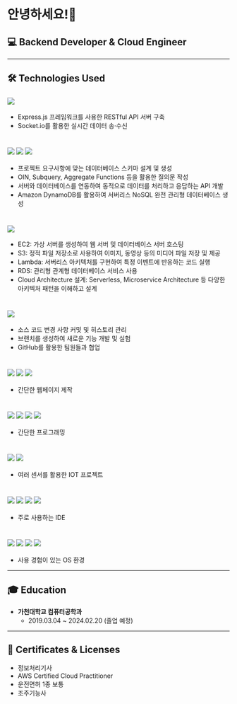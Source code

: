 <!-- Header -->
# 안녕하세요!👋 

## 💻 Backend Developer & Cloud Engineer

---

## 🛠️ Technologies Used

### ![](https://img.shields.io/badge/Node.js-43853D?style=for-the-badge&logo=node.js&logoColor=white)
- Express.js 프레임워크를 사용한 RESTful API 서버 구축
- Socket.io를 활용한 실시간 데이터 송·수신
  <br/><br/>
  
### ![](https://img.shields.io/badge/MySQL-005C84?style=for-the-badge&logo=mysql&logoColor=white) ![](https://img.shields.io/badge/Oracle-F80000?style=for-the-badge&logo=Oracle&logoColor=white) ![](https://img.shields.io/badge/Amazon%20DynamoDB-4053D6?style=for-the-badge&logo=Amazon%20DynamoDB&logoColor=white)
- 프로젝트 요구사항에 맞는 데이터베이스 스키마 설계 및 생성
- OIN, Subquery, Aggregate Functions 등을 활용한 질의문 작성
- 서버와 데이터베이스를 연동하여 동적으로 데이터를 처리하고 응답하는 API 개발
- Amazon DynamoDB를 활용하여 서버리스 NoSQL 완전 관리형 데이터베이스 생성
   <br/><br/>
   
### ![](https://img.shields.io/badge/Amazon_AWS-FF9900?style=for-the-badge&logo=amazonaws&logoColor=white)
- EC2: 가상 서버를 생성하여 웹 서버 및 데이터베이스 서버 호스팅
- S3: 정적 파일 저장소로 사용하여 이미지, 동영상 등의 미디어 파일 저장 및 제공
- Lambda: 서버리스 아키텍처를 구현하여 특정 이벤트에 반응하는 코드 실행
- RDS: 관리형 관계형 데이터베이스 서비스 사용
- Cloud Architecture 설계: Serverless, Microservice Architecture 등 다양한 아키텍처 패턴을 이해하고 설계
   <br/><br/>
   
### ![](https://img.shields.io/badge/GitHub-100000?style=for-the-badge&logo=github&logoColor=white)
- 소스 코드 변경 사항 커밋 및 히스토리 관리
- 브랜치를 생성하여 새로운 기능 개발 및 실험
- GitHub를 활용한 팀원들과 협업
   <br/><br/>
   
### ![](https://img.shields.io/badge/JavaScript-F7DF1E?style=for-the-badge&logo=JavaScript&logoColor=white) ![](https://img.shields.io/badge/HTML5-E34F26?style=for-the-badge&logo=html5&logoColor=white) ![](https://img.shields.io/badge/CSS3-1572B6?style=for-the-badge&logo=css3&logoColor=white)
- 간단한 웹페이지 제작
   <br/><br/>
   
### ![](https://img.shields.io/badge/Python-14354C?style=for-the-badge&logo=python&logoColor=white) ![](https://img.shields.io/badge/C-00599C?style=for-the-badge&logo=c&logoColor=white) ![](https://img.shields.io/badge/C%2B%2B-00599C?style=for-the-badge&logo=c%2B%2B&logoColor=white) ![](https://img.shields.io/badge/Java-ED8B00?style=for-the-badge&logo=openjdk&logoColor=white) 
- 간단한 프로그래밍
   <br/><br/>
   
### ![](https://img.shields.io/badge/Arduino_IDE-00979D?style=for-the-badge&logo=arduino&logoColor=white) ![](https://img.shields.io/badge/Raspberry%20Pi-A22846?style=for-the-badge&logo=Raspberry%20Pi&logoColor=white)
- 여러 센서를 활용한 IOT 프로젝트
   <br/><br/>
   
### ![](https://img.shields.io/badge/Visual_Studio_Code-0078D4?style=for-the-badge&logo=visual%20studio%20code&logoColor=white) ![](https://img.shields.io/badge/Visual_Studio-5C2D91?style=for-the-badge&logo=visual%20studio&logoColor=white) ![](https://img.shields.io/badge/Spyder%20Ide-FF0000?style=for-the-badge&logo=spyder%20ide&logoColor=white) ![](https://img.shields.io/badge/Eclipse-2C2255?style=for-the-badge&logo=eclipse&logoColor=white)
- 주로 사용하는 IDE
   <br/><br/>
   
### ![](https://img.shields.io/badge/mac%20os-000000?style=for-the-badge&logo=apple&logoColor=white) ![](https://img.shields.io/badge/Windows-0078D6?style=for-the-badge&logo=windows&logoColor=white) ![](https://img.shields.io/badge/Linux-FCC624?style=for-the-badge&logo=linux&logoColor=black) ![](https://img.shields.io/badge/Debian-A81D33?style=for-the-badge&logo=debian&logoColor=white)
- 사용 경험이 있는 OS 환경



---

## 🎓 Education
- **가천대학교 컴퓨터공학과**
  - 2019.03.04 ~ 2024.02.20 (졸업 예정)

---

## 🪪 Certificates & Licenses
- 정보처리기사
- AWS Certified Cloud Practitioner
- 운전면허 1종 보통
- 조주기능사
